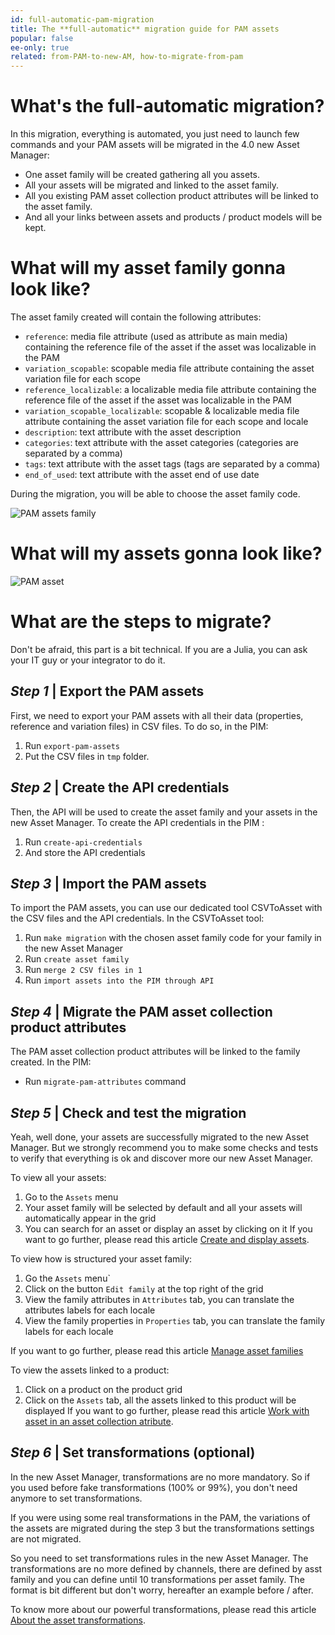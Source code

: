 ```yaml
---
id: full-automatic-pam-migration
title: The **full-automatic** migration guide for PAM assets
popular: false
ee-only: true
related: from-PAM-to-new-AM, how-to-migrate-from-pam
---
```


# What's the full-automatic migration?
In this migration, everything is automated, you just need to launch few commands and your PAM assets will be migrated in the 4.0 new Asset Manager:
- One asset family will be created gathering all you assets.
- All your assets will be migrated and linked to the asset family.
- All you existing PAM asset collection product attributes will be linked to the asset family.
- And all your links between assets and products / product models will be kept.

# What will my asset family gonna look like?
The asset family created will contain the following attributes:
- `reference`: media file attribute (used as attribute as main media) containing the reference file of the asset if the asset was localizable in the PAM
- `variation_scopable`: scopable media file attribute containing the asset variation file for each scope
- `reference_localizable`: a localizable media file attribute containing the reference file of the asset if the asset was localizable in the PAM
- `variation_scopable_localizable`: scopable & localizable media file attribute containing the asset variation file for each scope and locale
- `description`: text attribute with the asset description
- `categories`: text attribute with the asset categories (categories are separated by a comma)
- `tags`: text attribute with the asset tags (tags are separated by a comma)
- `end_of_used`: text attribute with the asset end of use date

During the migration, you will be able to choose the asset family code.

![PAM assets family](pam-assets-family.png)

# What will my assets gonna look like?

![PAM asset](pam-asset.png)


# What are the steps to migrate?
Don't be afraid, this part is a bit technical. If you are a Julia, you can ask your IT guy or your integrator to do it.

## _Step 1_ | Export the PAM assets
First, we need to export your PAM assets with all their data (properties, reference and variation files) in CSV files.
To do so, in the PIM:
1. Run `export-pam-assets`
2. Put the CSV files in `tmp` folder.

## _Step 2_ | Create the API credentials
Then, the API will be used to create the asset family and your assets in the new Asset Manager.
To create the API credentials in the PIM :
1. Run `create-api-credentials`
2. And store the API credentials

## _Step 3_ | Import the PAM assets
To import the PAM assets, you can use our dedicated tool CSVToAsset with the CSV files and the API credentials.
In the CSVToAsset tool:
1. Run `make migration` with the chosen asset family code for your family in the new Asset Manager
2. Run `create asset family`
3. Run `merge 2 CSV files in 1`
4. Run `import assets into the PIM through API`

## _Step 4_ | Migrate the PAM asset collection product attributes
The PAM asset collection product attributes will be linked to the family created.
In the PIM:
- Run `migrate-pam-attributes` command

## _Step 5_ | Check and test the migration
Yeah, well done, your assets are successfully migrated to the new Asset Manager. But we strongly recommend you to make some checks and tests to verify that everything is ok and discover more our new Asset Manager.

To view all your assets:
1. Go to the `Assets` menu
1. Your asset family will be selected by default and all your assets will automatically appear in the grid
1. You can search for an asset or display an asset by clicking on it
If you want to go further, please read this article [Create and display assets](create-and-display-assets.html).

To view how is structured your asset family:
1. Go the `Assets` menu`
1. Click on the button `Edit family` at the top right of the grid
1. View the family attributes in `Attributes` tab, you can translate the attributes labels for each locale
1. View the family properties in `Properties` tab, you can translate the family labels for each locale

If you want to go further, please read this article [Manage asset families](manage-asset-families.html)

To view the assets linked to a product:
1. Click on a product on the product grid
1. Click on the `Assets` tab, all the assets linked to this product will be displayed
If you want to go further, please read this article [Work with asset in an asset collection atribute](work-with-assets-in-an-asset-collection-attribute-ee-only.html).

## _Step 6_ | Set transformations (optional)
In the new Asset Manager, transformations are no more mandatory. So if you used before fake transformations (100% or 99%), you don't need anymore to set transformations.

If you were using some real transformations in the PAM, the variations of the assets are migrated during the step 3 but the transformations settings are not migrated.

So you need to set transformations rules in the new Asset Manager.
The transformations are no more defined by channels, there are defined by asst family and you can define until 10 transformations per asset family.
The format is bit different but don't worry, hereafter an example before / after.

To know more about our powerful transformations, please read this article [About the asset transformations](assets-transformation.html).

